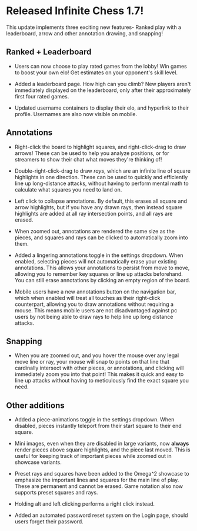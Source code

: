 # Released Infinite Chess 1.7!

This update implements three exciting new features- Ranked play with a leaderboard, arrow and other annotation drawing, and snapping!

## Ranked + Leaderboard

* Users can now choose to play rated games from the lobby! Win games to boost your own elo! Get estimates on your opponent's skill level.

* Added a leaderboard page. How high can you climb? New players aren't immediately displayed on the leaderboard, only after their approximately first four rated games.

* Updated username containers to display their elo, and hyperlink to their profile. Usernames are also now visible on mobile.

## Annotations

* Right-click the board to highlight squares, and right-click-drag to draw arrows! These can be used to help you analyze positions, or for streamers to show their chat what moves they're thinking of!

* Double-right-click-drag to draw *rays*, which are an infinite line of square highlights in one direction. These can be used to quickly and efficiently line up long-distance attacks, without having to perform mental math to calculate what squares you need to land on.

* Left click to collapse annotations. By default, this erases all square and arrow highlights, but if you have any drawn rays, then instead square highlights are added at all ray intersection points, and all rays are erased.

* When zoomed out, annotations are rendered the same size as the pieces, and squares and rays can be clicked to automatically zoom into them.

* Added a lingering annotations toggle in the settings dropdown. When enabled, selecting pieces will not automatically erase your existing annotations. This allows your annotations to persist from move to move, allowing you to remember key squares or line up attacks beforehand. You can still erase annotations by clicking an empty region of the board.

* Mobile users have a new annotations button on the navigation bar, which when enabled will treat all touches as their right-click counterpart, allowing you to draw annotations without requiring a mouse. This means mobile users are not disadvantaged against pc users by not being able to draw rays to help line up long distance attacks.

## Snapping

* When you are zoomed out, and you hover the mouse over any legal move line or ray, your mouse will snap to points on that line that cardinally intersect with other pieces, or annotations, and clicking will immediately zoom you into that point! This makes it quick and easy to line up attacks without having to meticulously find the exact square you need.

## Other additions

* Added a piece-animations toggle in the settings dropdown. When disabled, pieces instantly teleport from their start square to their end square.

* Mini images, even when they are disabled in large variants, now **always** render pieces above square highlights, and the piece last moved. This is useful for keeping track of important pieces while zoomed out in showcase variants.

* Preset rays and squares have been added to the Omega^2 showcase to emphasize the important lines and squares for the main line of play. These are permanent and cannot be erased. Game notation also now supports preset squares and rays.

* Holding alt and left clicking performs a right click instead.

* Added an automated password reset system on the Login page, should users forget their password.